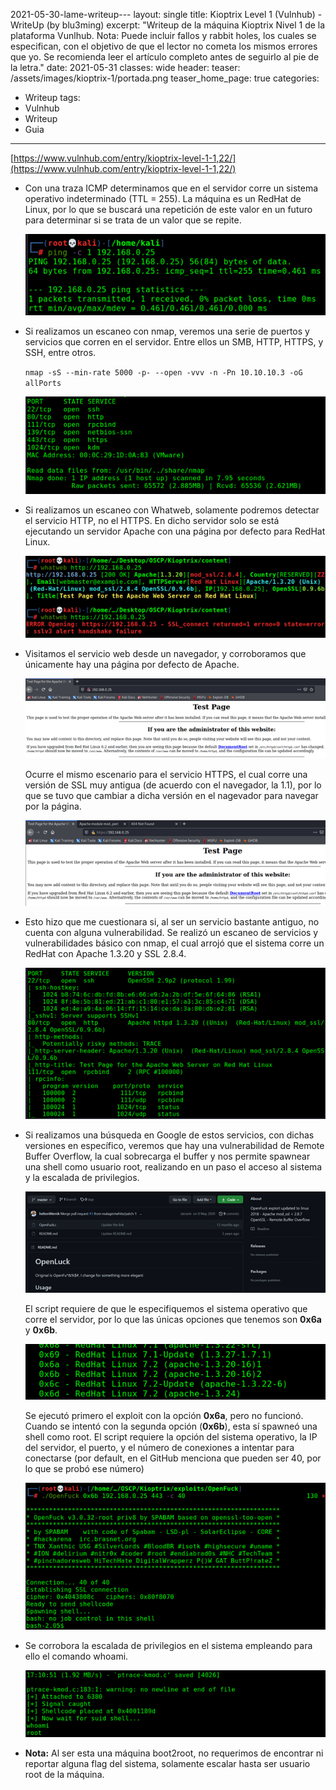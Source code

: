 2021-05-30-lame-writeup---
layout: single
title: Kioptrix Level 1 (Vulnhub) - WriteUp (by blu3ming)
excerpt: "Writeup de la máquina Kioptrix Nivel 1 de la plataforma Vunlhub. Nota: Puede incluir fallos y rabbit holes, los cuales se especifican, con el objetivo de que el lector no cometa los mismos errores que yo. Se recomienda leer el artículo completo antes de seguirlo al pie de la letra."
date: 2021-05-31
classes: wide
header:
  teaser: /assets/images/kioptrix-1/portada.png
  teaser_home_page: true
categories:
  - Writeup
tags:
  - Vulnhub
  - Writeup
  - Guia
---

[https://www.vulnhub.com/entry/kioptrix-level-1-1,22/](https://www.vulnhub.com/entry/kioptrix-level-1-1,22/)

+ Con una traza ICMP determinamos que en el servidor corre un sistema operativo indeterminado (TTL = 255). La máquina es un RedHat de Linux, por lo que se buscará una repetición de este valor en un futuro para determinar si se trata de un valor que se repite.

	![1]
	
+ Si realizamos un escaneo con nmap, veremos una serie de puertos y servicios que corren en el servidor. Entre ellos un SMB, HTTP, HTTPS, y SSH, entre otros.
  
    ``nmap -sS --min-rate 5000 -p- --open -vvv -n -Pn 10.10.10.3 -oG allPorts``
	
	![2]

+ Si realizamos un escaneo con Whatweb, solamente podremos detectar el servicio HTTP, no el HTTPS. En dicho servidor solo se está ejecutando un servidor Apache con una página por defecto para RedHat Linux.

    ![3]
    
+ Visitamos el servicio web desde un navegador, y corroboramos que únicamente hay una página por defecto de Apache.

    ![4]
	
	Ocurre el mismo escenario para el servicio HTTPS, el cual corre una versión de SSL muy antigua (de acuerdo con el navegador, la 1.1), por lo que se tuvo que cambiar a dicha versión en el nagevador para navegar por la página.
	
	![5]
    
+ Esto hizo que me cuestionara si, al ser un servicio bastante antiguo, no cuenta con alguna vulnerabilidad. Se realizó un escaneo de servicios y vulnerabilidades básico con nmap, el cual arrojó que el sistema corre un RedHat con Apache 1.3.20 y SSL 2.8.4.

    ![6]
    
+ Si realizamos una búsqueda en Google de estos servicios, con dichas versiones en específico, veremos que hay una vulnerabilidad de Remote Buffer Overflow, la cual sobrecarga el buffer y nos permite spawnear una shell como usuario root, realizando en un paso el acceso al sistema y la escalada de privilegios.
    
    ![7]
    
	El script requiere de que le especifiquemos el sistema operativo que corre el servidor, por lo que las únicas opciones que tenemos son **0x6a** y **0x6b**.

    ![8]
    
	Se ejecutó primero el exploit con la opción **0x6a**, pero no funcionó. Cuando se intentó con la segunda opción (**0x6b**), esta sí spawneó una shell como root. El script requiere la opción del sistema operativo, la IP del servidor, el puerto, y el número de conexiones a intentar para conectarse (por default, en el GitHub menciona que pueden ser 40, por lo que se probó ese número)

    ![9]
    
+ Se corrobora la escalada de privilegios en el sistema empleando para ello el comando whoami.
    
    ![10]
    
+ **Nota:** Al ser esta una máquina boot2root, no requerimos de encontrar ni reportar alguna flag del sistema, solamente escalar hasta ser usuario root de la máquina.
    
[1]:/assets/images/kioptrix-1/1.png
[2]:/assets/images/kioptrix-1/2.png
[3]:/assets/images/kioptrix-1/3.png
[4]:/assets/images/kioptrix-1/4.png
[5]:/assets/images/kioptrix-1/5.png
[6]:/assets/images/kioptrix-1/6.png
[7]:/assets/images/kioptrix-1/7.png
[8]:/assets/images/kioptrix-1/8.png
[9]:/assets/images/kioptrix-1/9.png
[10]:/assets/images/kioptrix-1/10.png